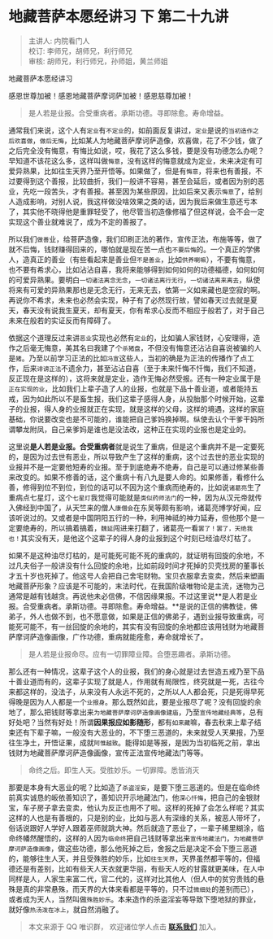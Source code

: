 # 地藏菩萨本愿经讲习 下 第二十九讲

> 主讲人: 内院看门人 <br />
> 校订: 李师兄，胡师兄，利行师兄 <br />
> 审核: 胡师兄，利行师兄，孙师姐，黄兰师姐 <br />

地藏菩萨本愿经讲习

感恩世尊加被！感恩地藏菩萨摩诃萨加被！感恩慈尊加被！

> 是人若是业报。合受重病者。承斯功德。寻即除愈。寿命增益。

通常我们来说，这个人有`定业`有`不定业`的，如前面反复讲过，`定业`是说的`当初造作之后欢喜做`，`做后无悔`，比如某人为地藏菩萨摩诃萨造像，欢喜做，花了不少钱，做了之后完全没有悔意，有悔比如说，哎，我花了这么多钱，要是没有功德怎么办呢？早知道不该花这么多，这样叫做`悔意`，没有这样的悔意就成为定业，未来决定有可爱异熟果，比如往生天界乃至开悟等。如果做了，但是有`悔意`，将来也有善报，不过要得到这个善报，比较曲折，我们一般讲不容易，甚至会延后，或者因为别的恶业，先吃一段苦头，才有善报。甚至因为某些原因，比如后来又表示`悔意`了，给别人造成影响，对别人说，我这样做没啥效果之类的话，因为我后来做生意还亏本了，其实他不晓得他是重罪轻受了，他尽管当初造像修福了但这样说，会不会一定实现这个善业就难说了，成为不定的善报了。

所以我们`做善`业，给菩萨造像，我们印刷正法的著作，宣传正法，布施等等，做了就不后悔，钱财赚得回来的，哪怕就是现在苦一点也`不要后悔`的。一个真正的学佛人，造真正的善业（有些看起来是善业但`不是善业`，比如`供养喇嘛`），不要有悔意，也不要有希求心，比如沾沾自喜，我将来能够得到如何如何的功德福德，如何如何的可爱异熟果。要明白`一切诸法离念无念`，`一切诸法离行无行`，`一切诸法离来离去`，纵使将来有可爱的异熟果那也是无念无行，无来无去，依第一义如来藏也是空寂的啊。再说你不希求，未来也必然会实现，种子有了必然现行故，譬如春天过去就是夏天，春天没有说我生夏天，却有夏天，你有希求心反而不相应于般若了，对于自己未来在般若的实证反而有障碍了。

依据这个道理反过来讲`恶业`实现也必然有`定业`的，比如骗人家钱财，心安理得，造作之后毫无悔意，美其名曰我建了个`杀猪盘`，不但没有悔意还沾沾自喜说被骗的人是`猪`。乃至以前学习正法的比如`冯宣`这些人，当初的确是为正法的传播作了点工作，后来`诽谤正法`不遗余力，甚至沾沾自喜（至于未来忏悔不忏悔，我们不知道，反正现在是这样的），这将来就是定业，造作无悔必然受报。还有一种定业属于是`正在实现的业`，比如我们上辈子造了人的业报，也就是下品十善业道，或者能持五戒，因为如此所以不是畜生报，我们这辈子感得人身，从投胎那个时候开始，这辈子的业报，得人身的业报就正在实现，就是这样的父母，这样的境遇，这样的家庭基础，你说要改变也是不可能的，谁能把自己爹妈换掉啊。纵使去认个干爹干妈所谓攀龙附凤，自己亲爹妈是谁也是没法改，这种正在实现的业报也是定业的。

这里说**是人若是业报。合受重病者**就是说生了重病，但是这个重病并不是一定要死的，是因为过去世有恶业，所以导致产生了这样的重病，这个过去世的恶业实现的业报并不是一定要他短寿的业报。至于到底绝寿不绝寿，自己是可以通过修某些善来改变的。如果不修善的话，这个重病十有八九是要人命的。如果修善，看修什么善，修得到位不到位，到位的话可以不因为这个重病而绝寿的，比如说`诸葛亮`生了重病点七星灯，这个`七星灯`我觉得可能就是`类似药师法门`的一种，因为从汉元帝就传入佛经到中国了，从天竺来的僧人`康僧会`在东吴等颇有影响，诸葛亮博学好闻，应该听说过的。又或者是中国阴阳五行的一种，利用神祗的神力延寿，但他那个是一定要绝寿的，所以搞着搞着，`魏延`闯进来打翻了，诸葛亮一看`罢了！罢了，天绝我也！`其实没有天，是他这个这辈子的得人身的业报到这个时刻已经油尽灯枯了。

如果不是这种油尽灯枯的，是可能死可能不死的重病的，就证明有回旋的余地，不过凡夫俗子一般讲没有什么回旋的余地，比如前段时间才死掉的贝壳找房的董事长才五十岁也死掉了。他这号人会把自己舍宅财物。宝贝衣服拿去变卖，然后来塑画地藏菩萨形象？应该是不可能的，末法时代，在我国阶级唯物论是主流，迷物为己通常是越有钱越贪。再说他未必信佛，不信因缘果报。不过这里说**是人若是业报。合受重病者。承斯功德。寻即除愈。寿命增益。**是说的正信的佛教徒，佛弟子，外人也做不到，也不愿意做，如果是正信的佛弟子，遇到业报导致重病，可能死可能不，有一丝回旋的余地的，其实有没有回旋的余地都应该用钱财为地藏菩萨摩诃萨造像画像，广作功德，重病就能痊愈，寿命就增长了。

> 是人若是业报命尽。应有一切罪障业障。合堕恶趣者。承斯功德。

那么还有一种情况，这辈子这个人的业报，我们的身心就是过去世造五戒乃至下品十善业道而有的，这辈子实现了就是人，作用就有局限性，终究就是一死，古往今来都这样的，没法子，从来没有人永远不死的，之所以人人都会死，只是死得早死得晚是因为人人都是一个`业报身`。那么既然如此，要是业报尽了呢？没有回旋的余地了，那么把钱财等拿出来`为地藏菩萨摩诃萨造像画像建庙`，乃至`宣传地藏经典等`，总有好处吧？当然有好处！所谓**因果报应如影随形**，都有`如来藏`嘛，春去秋来上辈子结束还有下辈子嘛，一般没有大恶业的，不下堕三恶道的，未来就受人天果报，乃至往生净土，开悟证果，成就`阿惟越致`。能得如是等报，是因为当初临死之前，拿出钱财为地藏菩萨摩诃萨造像画像，宣传正法宣传地藏法门等等。

> 命终之后。即生人天。受胜妙乐。一切罪障。悉皆消灭

那要是本身有大恶业的呢？比如造了`杀盗淫妄`，是要下堕三恶道的。但是在临命终前真实诚恳的皈依善知识了，善知识开示地藏法门，他`深心忏悔`，把自己的金银财宝，车子房子拿去变卖，他认为反正也用不了啦。这样的死掉了会怎么样呢？其实这样的人也是有善根的，只是别的业，比如与恶人有深缘的关系，被恶人带坏了，俗话说跟好人学好人跟着巫师就跳大神。然后就造了恶业了，一辈子稀里糊涂，临命终幡然醒悟的，这样的人因为`临命终`把自己钱财等拿出来`宣传地藏法门`，`为地藏菩萨摩诃萨造像画像`，做这些功德，那么他死掉之后，舍报之后是决定不会下堕三恶道的，能够往生人天，并且受殊胜的妙乐，比如`往生天界`，天界虽然都平等的，但福德还是有差别，比如有些天人天衣就更华丽，有些天人吃的甘露就更美味，在人中同样是人，人家生来富二代，官二代的，这样对比其他人（但人中的贫穷贵贱的悬殊是真的非常悬殊，而天界的大体来看都是平等的，只不过`微细处`的差别而已），或者成为天人，当然叫做`殊胜妙乐`。本来造作的杀盗淫妄等导致下堕地狱的罪业，就好像`热汤泼在冰上`，就自然消融了。

> 本文来源于 QQ 唯识群， 欢迎诸位学人点击 **[联系我们](https://mp.weixin.qq.com/s/lZCfWjmLjgNR165Tx4_bCQ)** 加入。

